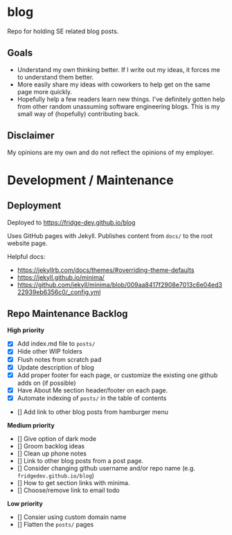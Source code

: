 # blog

Repo for holding SE related blog posts.

## Goals

* Understand my own thinking better. If I write out my ideas, it forces me to understand them better.
* More easily share my ideas with coworkers to help get on the same page more quickly.
* Hopefully help a few readers learn new things. I've definitely gotten help from other random unassuming software engineering blogs. This is my small way of (hopefully) contributing back.

## Disclaimer

My opinions are my own and do not reflect the opinions of my employer.

# Development / Maintenance

## Deployment

Deployed to https://fridge-dev.github.io/blog

Uses GitHub pages with Jekyll. Publishes content from `docs/` to the root website page.

Helpful docs:
* https://jekyllrb.com/docs/themes/#overriding-theme-defaults
* https://jekyll.github.io/minima/
* https://github.com/jekyll/minima/blob/009aa8417f2908e7013c6e04ed322939eb6356c0/_config.yml

## Repo Maintenance Backlog

**High priority**

* [x] Add index.md file to `posts/`
* [x] Hide other WIP folders
* [x] Flush notes from scratch pad
* [x] Update description of blog
* [x] Add proper footer for each page, or customize the existing one github adds on (if possible)
* [x] Have About Me section header/footer on each page.
* [x] Automate indexing of `posts/` in the table of contents
* [] Add link to other blog posts from hamburger menu

**Medium priority**

* [] Give option of dark mode
* [] Groom backlog ideas
* [] Clean up phone notes
* [] Link to other blog posts from a post page.
* [] Consider changing github username and/or repo name (e.g. `fridgedev.github.io/blog`)
* [] How to get section links with minima.
* [] Choose/remove link to email todo

**Low priority**

* [] Consier using custom domain name
* [] Flatten the `posts/` pages
